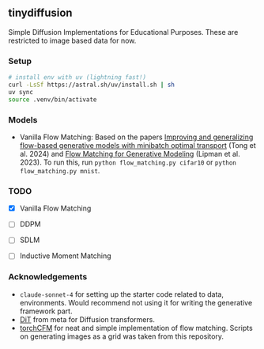 ## tinydiffusion
Simple Diffusion Implementations for Educational Purposes. These are restricted to image based data for now.

### Setup
```bash
# install env with uv (lightning fast!)
curl -LsSf https://astral.sh/uv/install.sh | sh
uv sync
source .venv/bin/activate
```

### Models
- Vanilla Flow Matching: Based on the papers [Improving and generalizing flow-based generative models with minibatch optimal transport](https://arxiv.org/abs/2302.00482) (Tong et al. 2024) and [Flow Matching for Generative Modeling](https://arxiv.org/abs/2210.02747) (Lipman et al. 2023). To run this, run `python flow_matching.py cifar10` or `python flow_matching.py mnist`.

### TODO
- [x] Vanilla Flow Matching
- [ ] DDPM
- [ ] SDLM
- [ ] Inductive Moment Matching


### Acknowledgements
- `claude-sonnet-4` for setting up the starter code related to data, environments. Would recommend not using it for writing the generative framework part.
- [DiT](https://github.com/facebookresearch/DiT) from meta for Diffusion transformers.
- [torchCFM](https://github.com/atong01/conditional-flow-matching/tree/main) for neat and simple implementation of flow matching. Scripts on generating images as a grid was taken from this repository.

